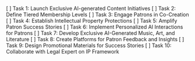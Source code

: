 [ ] Task 1: Launch Exclusive AI-generated Content Initiatives
[ ] Task 2: Define Tiered Membership Levels
[ ] Task 3: Engage Patrons in Co-Creation
[ ] Task 4: Establish Intellectual Property Protections
[ ] Task 5: Amplify Patron Success Stories
[ ] Task 6: Implement Personalized AI Interactions for Patrons
[ ] Task 7: Develop Exclusive AI-Generated Music, Art, and Literature
[ ] Task 8: Create Platforms for Patron Feedback and Insights
[ ] Task 9: Design Promotional Materials for Success Stories
[ ] Task 10: Collaborate with Legal Expert on IP Framework